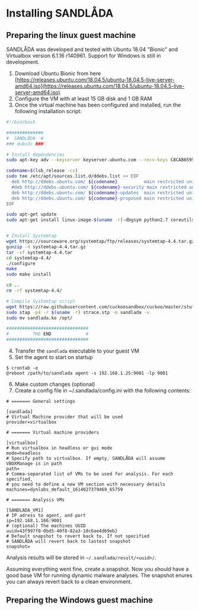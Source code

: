 
# Installing SANDLÅDA

## Preparing the linux guest machine

SANDLÅDA was developed and tested with Ubuntu 18.04 "Bionic" and Virtualbox version 6.1.16 r140961. Support for Windows is still in development.

1. Download Ubuntu Bionic from here [https://releases.ubuntu.com/18.04.5/ubuntu-18.04.5-live-server-amd64.iso](https://releases.ubuntu.com/18.04.5/ubuntu-18.04.5-live-server-amd64.iso)
2. Configure the VM with at least 15 GB disk and 1 GB RAM
3. Once the virtual machine has been configured and installed, run the following installation script:

```bash
#!/bin/bash

##############
#  SANDLÅDA  #
### dubs3c ###

# Install dependencies
sudo apt-key adv --keyserver keyserver.ubuntu.com --recv-keys C8CAB6595FDFF622

codename=$(lsb_release -cs)
sudo tee /etc/apt/sources.list.d/ddebs.list << EOF
  deb http://ddebs.ubuntu.com/ ${codename}          main restricted universe multiverse
  #deb http://ddebs.ubuntu.com/ ${codename}-security main restricted universe multiverse
  deb http://ddebs.ubuntu.com/ ${codename}-updates  main restricted universe multiverse
  deb http://ddebs.ubuntu.com/ ${codename}-proposed main restricted universe multiverse
EOF

sudo apt-get update
sudo apt-get install linux-image-$(uname -r)-dbgsym python2.7 coreutils-dbgsym fakeroot build-essential crash kexec-tools makedumpfile kernel-wedge elfutils libdw-dev -y


# Install Systemtap
wget https://sourceware.org/systemtap/ftp/releases/systemtap-4.4.tar.gz
gunzip -d systemtap-4.4.tar.gz
tar -xf systemtap-4.4.tar
cd systemtap-4.4/
./configure
make
sudo make install

cd ..
rm -rf systemtap-4.4/

# Compile Systemtap script
wget https://raw.githubusercontent.com/cuckoosandbox/cuckoo/master/stuff/systemtap/strace.stp
sudo stap -p4 -r $(uname -r) strace.stp -m sandlada -v
sudo mv sandlada.ko /opt/

###############################
#         THE END             #
###############################
```

4. Transfer the `sandlada` executable to your guest VM
5. Set the agent to start on startup
```
$ crontab -e
@reboot /path/to/sandlada agent -s 192.168.1.25:9001 -lp 9001
```
6. Make custom changes (optional)
7. Create a config file in ~/.sandlada/config.ini with the following contents:

```
# ======= General settings

[sandlada]
# Virtual Machine provider that will be used
provider=virtualbox

# ======= Virtual machine providers

[virtualbox]
# Run virtualbox in headless or gui mode
mode=headless
# Specify path to virtualbox. If empty, SANDLÅDA will assume VBOXManage is in path
path=
# Comma-separated list of VMs to be used for analysis. For each specified,
# you need to define a new VM section with necessary details
machines=dynlabs_default_1614027379469_65759

# ======= Analysis VMs

[SANDLADA_VM1]
# IP adress to agent, and port
ip=192.168.1.166:9001
# (optional) The machines UUID
uuid=43f997f0-0bd5-40f8-82a3-18c6ae4d69eb}
# Default snapshot to revert back to. If not specified
# SANDLÅDA will revert back to lastest snapshot
snapshot=
```

Analysis results will be stored in `~/.sandlada/result/<uuid>/`.

Assuming everything went fine, create a snapshot. Now you should have a good base VM for running dynamic malware analyses. The snapshot enures you can always revert back to a clean environment.

## Preparing the Windows guest machine